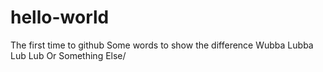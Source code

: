 # hello-world
The first time to github
Some words to show the difference
Wubba Lubba Lub Lub
Or Something Else/
